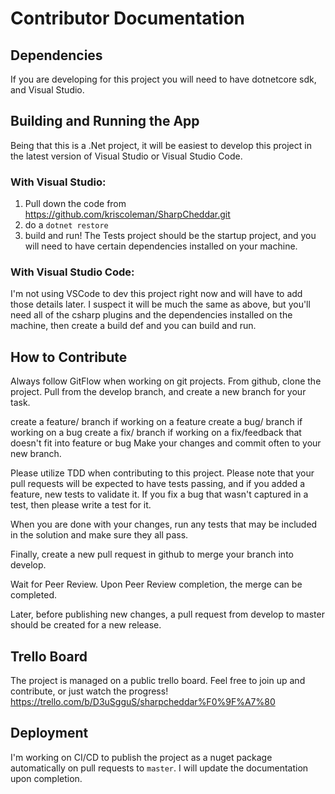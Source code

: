 # Contributor Documentation

## Dependencies
If you are developing for this project you will need to have dotnetcore sdk, and Visual Studio. 

## Building and Running the App
Being that this is a .Net project, it will be easiest to develop this project in the latest version of Visual Studio or Visual Studio Code.

### With Visual Studio:

1) Pull down the code from https://github.com/kriscoleman/SharpCheddar.git
2) do a `dotnet restore`
3) build and run! The Tests project should be the startup project, and you will need to have certain dependencies installed on your machine. 

### With Visual Studio Code:

I'm not using VSCode to dev this project right now and will have to add those details later. I suspect it will be much the same as above, but you'll need all of the csharp plugins and the dependencies installed on the machine, then create a build def and you can build and run. 

## How to Contribute
Always follow GitFlow when working on git projects.
From github, clone the project. Pull from the develop branch, and create a new branch for your task.

create a feature/ branch if working on a feature
create a bug/ branch if working on a bug
create a fix/ branch if working on a fix/feedback that doesn't fit into feature or bug
Make your changes and commit often to your new branch.

Please utilize TDD when contributing to this project. Please note that your pull requests will be expected to have tests passing, and if you added a feature, new tests to validate it. If you fix a bug that wasn't captured in a test, then please write a test for it.

When you are done with your changes, run any tests that may be included in the solution and make sure they all pass.

Finally, create a new pull request in github to merge your branch into develop.

Wait for Peer Review. Upon Peer Review completion, the merge can be completed.

Later, before publishing new changes, a pull request from develop to master should be created for a new release.

## Trello Board
The project is managed on a public trello board. Feel free to join up and contribute, or just watch the progress! https://trello.com/b/D3uSgguS/sharpcheddar%F0%9F%A7%80

## Deployment 
I'm working on CI/CD to publish the project as a nuget package automatically on pull requests to `master`. I will update the documentation upon completion.

